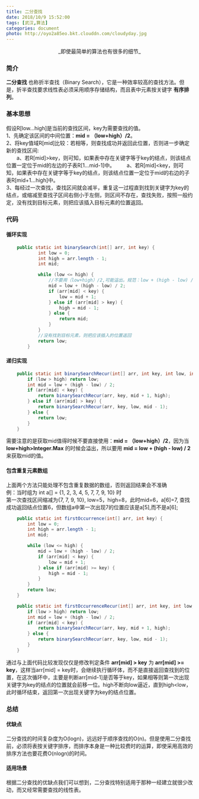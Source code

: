 ```yaml
---
title: 二分查找
date: 2018/10/9 15:52:00
tags: [武汉,算法]
categories: document
photo: http://oyo2a85eo.bkt.clouddn.com/cloudyday.jpg
---
```


<center>_即使最简单的算法也有很多的细节_</center>
<!-- more -->

### 简介
**二分查找** 也称折半查找（Binary Search），它是一种效率较高的查找方法。但是，折半查找要求线性表必须采用顺序存储结构，而且表中元素按关键字 **有序排列**。

### 基本思想
假设R[low...high]是当前的查找区间，key为需要查找的值。    
1、先确定该区间的中间位置：**mid = （low+high）/2**。    
2、将key值域R[mid]比较：若相等，则查找成功并返回此位置，否则进一步确定新的查找区间:  
&emsp;&emsp;a、若R[mid]>key，则可知，如果表中存在关键字等于key的结点，则该结点位置一定位于mid的左边的子表R[1...mid-1]中。
&emsp;&emsp;a、若R[mid]<key，则可知，如果表中存在关键字等于key的结点，则该结点位置一定位于mid的右边的子表R[mid+1...high]中。    
3、每经过一次查找，查找区间就会减半，重复这一过程直到找到关键字为key的结点，或缩减至查找子区间右侧小于左侧，则区间不存在，查找失败，按照一般约定，没有找到目标元素，则把应该插入目标元素的位置返回。

### 代码
#### 循环实现
```java
    public static int binarySearch(int[] arr, int key) {
            int low = 0;
            int high = arr.length - 1;
            int mid;

            while (low <= high) {
                //不要用（low+high）/2,可能溢出。规范：low + (high - low) / 2;
                mid = low + (high - low) / 2;
                if (arr[mid] < key) {
                    low = mid + 1;
                } else if (arr[mid] > key) {
                    high = mid - 1;
                } else {
                    return mid;
                }
            }
            //没有找到目标元素，则把应该插入的位置返回
            return low;
        }
```

#### 递归实现
```java
    public static int binarySearchRecur(int[] arr, int key, int low, int high) {
        if (low > high) return low;
        int mid = low + (high - low) / 2;
        if (arr[mid] < key) {
            return binarySearchRecur(arr, key, mid + 1, high);
        } else if (arr[mid] > key) {
            return binarySearchRecur(arr, key, low, mid - 1);
        } else {
            return low;
        }
    }
```

需要注意的是获取mid值得时候不要直接使用：**mid = （low+high）/2**，因为当 **low+high>Integer.Max** 的时候会溢出，所以要用 **mid = low + (high - low) / 2** 来获取mid的值。

#### 包含重复元素数组
上面两个方法只能处理不包含重复数据的数组，否则返回结果会不准确     
例：当时组为 int a[] = {1, 2, 3, 4, 5, 7, 7, 9, 10} 时    
第一次查找区间缩减为{7, 7, 9, 10}, low=5，high=8，此时mid=6，a[6]=7, 查找成功返回结点位置6，但数组a中第一次出现7的位置应该是a[5],而不是a[6];
```java
    public static int firstOccurrence(int[] arr, int key) {
        int low = 0;
        int high = arr.length - 1;
        int mid;

        while (low <= high) {
            mid = low + (high - low) / 2;
            if (arr[mid] < key) {
                low = mid + 1;
            } else if (arr[mid] >= key) {
                high = mid - 1;
            }
        }
        return low;
    }

    public static int firstOccurrenceRecur(int[] arr, int key, int low, int high) {
        if (low > high) return low;
        int mid = low + (high - low) / 2;
        if (arr[mid] < key) {
            return binarySearchRecur(arr, key, mid + 1, high);
        } else {
            return binarySearchRecur(arr, key, low, mid - 1);
        }
    }
```

通过与上面代码比较发现仅仅是修改判定条件 **arr[mid] > key** 为 **arr[mid] >= key**，这样当arr[mid] = key时，会继续执行循环体，而不是直接返回查找到的位置，在这次循环中，主要是判断arr[mid-1]是否等于key，如果相等则第一次出现关键字为key的结点的位置就会前移一位。high不断向low逼近，直到high<low，此时循环结束，返回第一次出现关键字为key的结点位置。

### 总结
#### 优缺点
二分查找的时间复杂度为O(logn)，远远好于顺序查找的O(n)。但是使用二分查找前，必须将表按关键字排序，而排序本身是一种比较费时的运算，即使采用高效的排序方法也要花费O(nlogn)的时间。

#### 适用场景
根据二分查找的优缺点我们可以想到，二分查找特别适用于那种一经建立就很少改动，而又经常需要查找的线性表。

